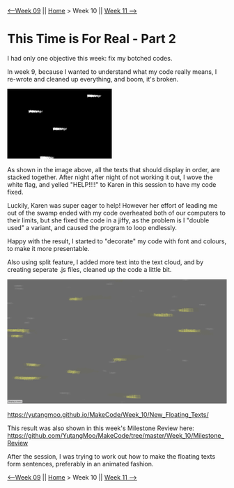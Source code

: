 [⟵Week 09](https://yutangmoo.github.io/MakeCode/Week_09) || [Home](https://yutangmoo.github.io/MakeCode/) > Week 10 ||  [Week 11 ⟶](https://yutangmoo.github.io/MakeCode/Week_11)



# This Time is For Real - Part 2

I had only one objective this week: fix my botched codes.

In week 9, because I wanted to understand what my code really means, I re-wrote and cleaned up everything, and boom, it's broken.

![1](https://github.com/YutangMoo/MakeCode/blob/master/Week_10/Images/1.png?raw=true)

As shown in the image above, all the texts that should display in order, are stacked together. After night after night of not working it out, I wove the white flag, and yelled "HELP!!!!" to Karen in this session to have my code fixed. 

Luckily, Karen was super eager to help! However her effort of leading me out of the swamp ended with my code overheated both of our computers to their limits, but she fixed the code in a jiffy, as the problem is I "double used" a variant, and caused the program to loop endlessly. 

Happy with the result, I started to "decorate" my code with font and colours, to make it more presentable.

Also using split feature, I added more text into the text cloud, and by creating seperate .js files, cleaned up the code a little bit.

![2](https://github.com/YutangMoo/MakeCode/blob/master/Week_10/Images/2.png?raw=true)

https://yutangmoo.github.io/MakeCode/Week_10/New_Floating_Texts/

This result was also shown in this week's Milestone Review here:
https://github.com/YutangMoo/MakeCode/tree/master/Week_10/Milestone_Review

After the session, I was trying to work out how to make the floating texts form sentences, preferably in an animated fashion.



[⟵Week 09](https://yutangmoo.github.io/MakeCode/Week_09) || [Home](https://yutangmoo.github.io/MakeCode/) > Week 10 ||  [Week 11 ⟶](https://yutangmoo.github.io/MakeCode/Week_11)